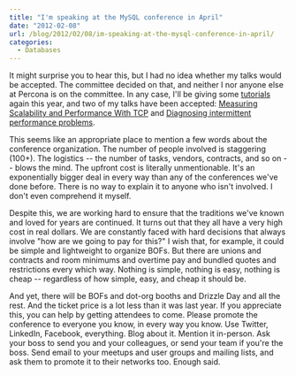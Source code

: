 ```yaml
---
title: "I'm speaking at the MySQL conference in April"
date: "2012-02-08"
url: /blog/2012/02/08/im-speaking-at-the-mysql-conference-in-april/
categories:
  - Databases
---
```

It might surprise you to hear this, but I had no idea whether my talks would be accepted. The committee decided on that, and neither I nor anyone else at Percona is on the committee. In any case, I'll be giving some [tutorials][1] again this year, and two of my talks have been accepted: [Measuring Scalability and Performance With TCP][2] and [Diagnosing intermittent performance problems][3].

This seems like an appropriate place to mention a few words about the conference organization. The number of people involved is staggering (100+). The logistics -- the number of tasks, vendors, contracts, and so on -- blows the mind. The upfront cost is literally unmentionable. It's an exponentially bigger deal in every way than any of the conferences we've done before. There is no way to explain it to anyone who isn't involved. I don't even comprehend it myself.

Despite this, we are working hard to ensure that the traditions we've known and loved for years are continued. It turns out that they all have a very high cost in real dollars. We are constantly faced with hard decisions that always involve "how are we going to pay for this?" I wish that, for example, it could be simple and lightweight to organize BOFs. But there are unions and contracts and room minimums and overtime pay and bundled quotes and restrictions every which way. Nothing is simple, nothing is easy, nothing is cheap -- regardless of how simple, easy, and cheap it should be.

And yet, there will be BOFs and dot-org booths and Drizzle Day and all the rest. And the ticket price is a lot less than it was last year. If you appreciate this, you can help by getting attendees to come. Please promote the conference to everyone you know, in every way you know. Use Twitter, LinkedIn, Facebook, everything. Blog about it. Mention it in-person. Ask your boss to send you and your colleagues, or send your team if you're the boss. Send email to your meetups and user groups and mailing lists, and ask them to promote it to their networks too. Enough said.

 [1]: http://www.percona.com/live/mysql-conference-2012/program/schedule/tutorials
 [2]: http://www.percona.com/live/mysql-conference-2012/sessions/measuring-scalability-and-performance-tcp
 [3]: http://www.percona.com/live/mysql-conference-2012/sessions/diagnosing-intermittent-performance-problems
